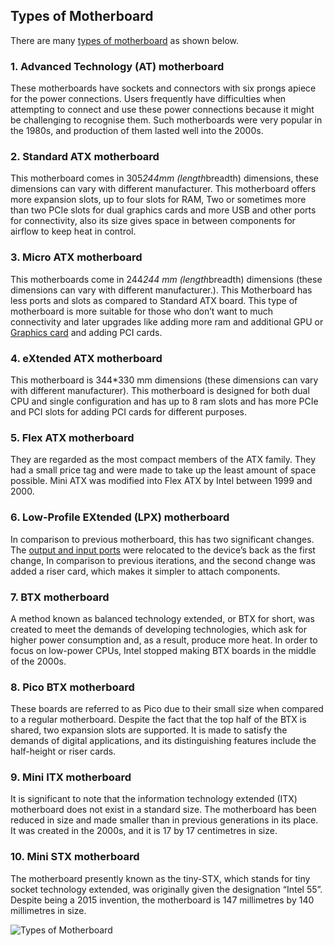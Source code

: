 ## Types of Motherboard

There are many [types of motherboard](https://www.geeksforgeeks.org/types-of-motherboards/) as shown below.

### 1. Advanced Technology (AT) motherboard

These motherboards have sockets and connectors with six prongs apiece for the power connections. Users frequently have difficulties when attempting to connect and use these power connections because it might be challenging to recognise them. Such motherboards were very popular in the 1980s, and production of them lasted well into the 2000s.

### 2. Standard ATX motherboard

This motherboard comes in 305*244mm (length*breadth) dimensions, these dimensions can vary with different manufacturer. This motherboard offers more expansion slots, up to four slots for RAM, Two or sometimes more than two PCIe slots for dual graphics cards and more USB and other ports for connectivity, also its size gives space in between components for airflow to keep heat in control.

### 3. Micro ATX motherboard

This motherboards come in 244*244 mm (length*breadth) dimensions (these dimensions can vary with different manufacturer.). This Motherboard has less ports and slots as compared to Standard ATX board. This type of motherboard is more suitable for those who don’t want to much connectivity and later upgrades like adding more ram and additional GPU or [Graphics card](https://www.geeksforgeeks.org/what-is-a-graphics-card/) and adding PCI cards.

### 4. eXtended ATX motherboard

This motherboard is 344*330 mm dimensions (these dimensions can vary with different manufacturer). This motherboard is designed for both dual CPU and single configuration and has up to 8 ram slots and has more PCIe and PCI slots for adding PCI cards for different purposes.

### 5. Flex ATX motherboard

They are regarded as the most compact members of the ATX family. They had a small price tag and were made to take up the least amount of space possible. Mini ATX was modified into Flex ATX by Intel between 1999 and 2000.

### 6. Low-Profile EXtended (LPX) motherboard

In comparison to previous motherboard, this has two significant changes. The [output and input ports](https://www.geeksforgeeks.org/input-output-ports/) were relocated to the device’s back as the first change, In comparison to previous iterations, and the second change was added a riser card, which makes it simpler to attach components.

### 7. BTX motherboard

A method known as balanced technology extended, or BTX for short, was created to meet the demands of developing technologies, which ask for higher power consumption and, as a result, produce more heat. In order to focus on low-power CPUs, Intel stopped making BTX boards in the middle of the 2000s.

### 8. Pico BTX motherboard

These boards are referred to as Pico due to their small size when compared to a regular motherboard. Despite the fact that the top half of the BTX is shared, two expansion slots are supported. It is made to satisfy the demands of digital applications, and its distinguishing features include the half-height or riser cards.

### 9. Mini ITX motherboard

It is significant to note that the information technology extended (ITX) motherboard does not exist in a standard size. The motherboard has been reduced in size and made smaller than in previous generations in its place. It was created in the 2000s, and it is 17 by 17 centimetres in size.

### 10. Mini STX motherboard

The motherboard presently known as the tiny-STX, which stands for tiny socket technology extended, was originally given the designation “Intel 55”. Despite being a 2015 invention, the motherboard is 147 millimetres by 140 millimetres in size.

![Types of Motherboard](https://media.geeksforgeeks.org/wp-content/uploads/20200713123833/VIAMiniITXFormFactorComparison.jpg)
